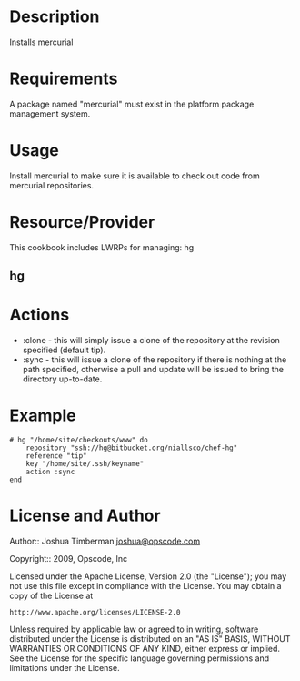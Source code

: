 Description
===========

Installs mercurial

Requirements
============

A package named "mercurial" must exist in the platform package
management system.

Usage
=====

Install mercurial to make sure it is available to check out code from
mercurial repositories.

Resource/Provider
=================

This cookbook includes LWRPs for managing: hg

hg
--

# Actions
- :clone - this will simply issue a clone of the repository at the revision specified (default tip).
- :sync -  this will issue a clone of the repository if there is nothing at the path specified, otherwise a pull and update will be issued to bring the directory up-to-date.

# Example

	# hg "/home/site/checkouts/www" do
		repository "ssh://hg@bitbucket.org/niallsco/chef-hg"
		reference "tip"
		key "/home/site/.ssh/keyname"
		action :sync
	end

License and Author
==================

Author:: Joshua Timberman <joshua@opscode.com>

Copyright:: 2009, Opscode, Inc

Licensed under the Apache License, Version 2.0 (the "License");
you may not use this file except in compliance with the License.
You may obtain a copy of the License at

    http://www.apache.org/licenses/LICENSE-2.0

Unless required by applicable law or agreed to in writing, software
distributed under the License is distributed on an "AS IS" BASIS,
WITHOUT WARRANTIES OR CONDITIONS OF ANY KIND, either express or implied.
See the License for the specific language governing permissions and
limitations under the License.
